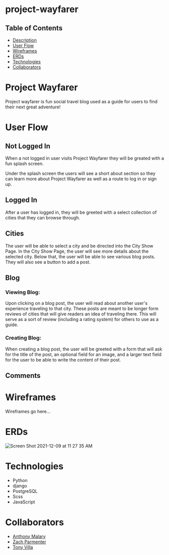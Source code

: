 # project-wayfarer

## Table of Contents

- [Description](#Code-Name-Project-Wayfarer)
- [User Flow](#user-flow)
- [Wireframes](#Wireframes)
- [ERDs](#ERDs)
- [Technologies](#Technologies)
- [Collaborators](#Collaborators)

# Project Wayfarer

Project wayfarer is fun social travel blog used as a guide for users to find their next great adventure!

# User Flow

## Not Logged In

When a not logged in user visits Project Wayfarer they will be greated with a fun splash screen.

Under the splash screen the users will see a short about section so they can learn more about Project Wayfarer as well as a route to log in or sign up.

## Logged In

After a user has logged in, they will be greeted with a select collection of cities that they can browse through.

## Cities

The user will be able to select a city and be directed into the City Show Page. In the City Show Page, the user will see more details about the selected city. Below that, the user will be able to see various blog posts. They will also see a button to add a post.

## Blog

### Viewing Blog:

Upon clicking on a blog post, the user will read about another user's experience traveling to that city. These posts are meant to be longer form reviews of cities that will give readers an idea of traveling there. This will serve as a sort of review (including a rating system) for others to use as a guide.

### Creating Blog:

When creating a blog post, the user will be greeted with a form that will ask for the title of the post, an optional field for an image, and a larger text field for the user to be able to write the content of their post.

## Comments

# Wireframes

Wireframes go here...


# ERDs

![Screen Shot 2021-12-09 at 11 27 35 AM](https://user-images.githubusercontent.com/68616195/145445955-a8d54a3d-053f-4edd-abbe-941a8afdd9a8.png)
 

# Technologies

- Python
- django
- PostgreSQL
- Scss
- JavaScript

# Collaborators

- [Anthony Malary](https://github.com/amalary)
- [Zach Parmenter](https://github.com/zparmenter)
- [Tony Villa](https://github.com/Tony-Villa)
